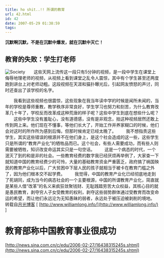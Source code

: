 ```yaml
---
title: ho shit..!! 所谓的教育
url: 42.html
id: 42
date: 2007-05-29 01:38:59
tags:
---
```


**沉默啊沉默，不是在沉默中爆发，就在沉默中灭亡！**

教育的失败：学生打老师
-----------

![Society](http://www.williamlong.info/logo/dot.gif)　　这些天网上流传这一段只有5分钟的视频，是一段中学生在课堂上侮辱地理老师的视频，从视频上看到课堂之乱令人震惊，其中有个学生甚至还两度跑到讲台上对老师动粗。这段视频在天涯和猫扑曝光后，引起网友愤怒的声讨，同时还查出了该学校的名字。

　　我看到这些视频也很震惊，这些现象在我当年读中学的时候是闻所未闻的，当年的学校是尊师重教，教学秩序非常良好，学生学习也努力和刻苦，为什么教育改革几十年了，学校反而改革成这种荒唐的样子呢？这些中学生到底在想些什么呢？ 　　这些中学生没有羞耻心，没有道德感，没有是非观念，拍这种视频居然还敢上传到网上来。他们现在不懂事，等他们长大了，开始工作并养家糊口的时候，他们会对这时的所作所为感到后悔，但那时候肯定已经太晚了。 　　我不想指责这些学生，其实这些错误的根源并不在他们身上，是这个社会造成的这一些，这些学生只是所谓的“教育产业化”的牺牲品而已。这个社会，有些人需要成功，而有些人则需要被牺牲，知识改变命运其实只是一句空话。 　　这是一个病态的时代，一个泯灭了到的和是非的社会。一些教育经费的数字我已经厌烦再举例了，大家查一下就知道中国的教育经费少的可怜，大量的基础教育资金严重匮乏，政府搞了祸国殃民的教育产业化以后，广大贫困中下层人民的孩子就相当于被卡在教育门槛之外了，因为他们根本交不起学费。 　　我觉得，中国的教育产业化已经彻底地走到了死胡同，成为当今的病态社会的一个主要根源，中国的所谓教育产业化，简直就是某些人借“改革”的名义来疯狂敛聚钱财、无耻践踏劳苦大众权益，其核心目的就是愚民教育，剥夺穷人子女受教育的权利，剥夺这些弱势群体通过受教育而改变命运的希望，而让他们永远沦为无知愚昧的弱者，永远处于被压迫被剥削的境地。 转载自[月光博客](http://www.williamlong.info/) \[ [http://www.williamlong.info/](http://www.williamlong.info/) \]

教育部称中国教育事业很成功
=============

[http://news.sina.com.cn/c/edu/2006-02-27/16438315245s.shtml](http://news.sina.com.cn/c/edu/2006-02-27/16438315245s.shtml)